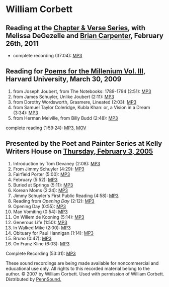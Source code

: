 William Corbett
===============

Reading at the [Chapter & Verse Series](http://writing.upenn.edu/pennsound/x/Chapterhouse.php), with Melissa DeGezelle and [Brian Carpenter](Carpenter.php), February 26th, 2011
--------------------------------------------------------------------------------------------------------------------------------------------------------------------------------

-   complete recording (37:04): [MP3](https://media.sas.upenn.edu/pennsound/groups/Chapterhouse%20Series/CH-V/Corbett-William_03_Complete%20Reading_Chapter-and-Verse_PHL_02-26-11.mp3)


Reading for [Poems for the Millenium Vol. III](http://writing.upenn.edu/pennsound/x/Millennium.php#3-30-09), Harvard University, March 30, 2009
-----------------------------------------------------------------------------------------------------------------------------------------------

1.  from Joseph Joubert, from The Notebooks: 1789-1794 (2:51): [MP3](http://media.sas.upenn.edu/pennsound/groups/Millenium-III/Millenium-III_05_William-Corbett-reading-from-Joseph-Joubert_Harvard_3-30-09.mp3)
2.  from James Schuyler, Unlike Joubert (2:11): [MP3](http://media.sas.upenn.edu/pennsound/groups/Millenium-III/Millenium-III_06_William-Corbett-reading-Unlike-Joubert-by-James%20Schuyler_Harvard_3-30-09.mp3)
3.  from Dorothy Wordsworth, Grasmere, Lineated (2:03): [MP3](http://media.sas.upenn.edu/pennsound/groups/Millenium-III/Millenium-III_07_William-Corbett-reading-from-Dorothy-Wordsworth_Harvard_3-30-09.mp3)
4.  from Samuel Taylor Coleridge, Kubla Khan: or, a Vision in a Dream (3:34): [MP3](http://media.sas.upenn.edu/pennsound/groups/Millenium-III/Millenium-III_08_William-Corbett-reading-from-Samuel-Taylor-Coleridge_Harvard_3-30-09.mp3)
5.  from Herman Melville, from Billy Budd (2:48): [MP3](http://media.sas.upenn.edu/pennsound/groups/Millenium-III/Millenium-III_09_William-Corbett-reading-from-Herman-Melville_Harvard_3-30-09.mp3)

complete reading (1:59:24): [MP3](http://media.sas.upenn.edu/pennsound/groups/Millenium-III/Millenium-III_Complete-Recording_Harvard_3-30-09.mp3), [MOV](http://media.sas.upenn.edu/file/136002)

Presented by the Poet and Painter Series at Kelly Writers House on [Thursday, February 3,
2005](http://www.writing.upenn.edu/~wh/calendar/0205.html#3)
-----------------------------------------------------------------------------------------

1.  Introduction by Tom Devaney (2:08): [MP3](http://media.sas.upenn.edu/pennsound/authors/Corbett/Devaney-Tom_01_Intro_Corbett-William_02-03-05.mp3)
2.  From Jimmy Schuyler (4:29): [MP3](http://media.sas.upenn.edu/pennsound/authors/Corbett/Corbett-William_02_From-Jimmy-Schuyler_Corbett-William_02-03-05.mp3)
3.  Fairfield Porter (5:00): [MP3](http://media.sas.upenn.edu/pennsound/authors/Corbett/Corbett-William_03_Fairfield-Porter_Corbett-William_02-03-05.mp3)
4.  February (5:52): [MP3](http://media.sas.upenn.edu/pennsound/authors/Corbett/Corbett-William_04_February_Corbett-William_02-03-05.mp3)
5.  Buried at Springs (5:11): [MP3](http://media.sas.upenn.edu/pennsound/authors/Corbett/Corbett-William_05_Buried-at-Springs_Corbett-William_02-03-05.mp3)
6.  Korean Moms (2:24): [MP3](http://media.sas.upenn.edu/pennsound/authors/Corbett/Corbett-William_06_Korean-Moms_Corbett-William_02-03-05.mp3)
7.  Jimmy
    Schuyler's First Public Reading (4:58): [MP3](http://media.sas.upenn.edu/pennsound/authors/Corbett/Corbett-William_07_Schuylers-First-Public-Reading_Corbett-William_02-03-05.mp3)
8.  Reading from *Opening Day* (2:12): [MP3](http://media.sas.upenn.edu/pennsound/authors/Corbett/Corbett-William_08_Reading-From-Opening-Day_Corbett-William_02-03-05.mp3)
9.  Opening Day (0:55): [MP3](http://media.sas.upenn.edu/pennsound/authors/Corbett/Corbett-William_09_Opening-Day_Corbett-William_02-03-05.mp3)
10. Man Vomiting (0:54): [MP3](http://media.sas.upenn.edu/pennsound/authors/Corbett/Corbett-William_10_Man-Vomiting_Corbett-William_02-03-05.mp3)
11. On Willem de Kooning (5:14): [MP3](http://media.sas.upenn.edu/pennsound/authors/Corbett/Corbett-William_11_On-William-DeKooning_Corbett-William_02-03-05.mp3)
12. Generous Life (1:50): [MP3](http://media.sas.upenn.edu/pennsound/authors/Corbett/Corbett-William_12_Generous-Life_Corbett-William_02-03-05.mp3)
13. In Walked Mike (2:00): [MP3](http://media.sas.upenn.edu/pennsound/authors/Corbett/Corbett-William_13_In-Walked-Mike_Corbett-William_02-03-05.mp3)
14. Obituary for Paul Hannigan (1:14): [MP3](http://media.sas.upenn.edu/pennsound/authors/Corbett/Corbett-William_14_Obituary-for-Paul-Hannigan_Corbett-William_02-03-05.mp3)
15. Bruno (0:47): [MP3](http://media.sas.upenn.edu/pennsound/authors/Corbett/Corbett-William_15_Bruno_Corbett-William_02-03-05.mp3)
16. On Franz Kline (6:03): [MP3](http://media.sas.upenn.edu/pennsound/authors/Corbett/Corbett-William_16_On-Franz-Kline_Corbett-William_02-03-05.mp3)

Complete Recording (53:31): [MP3](http://media.sas.upenn.edu/pennsound/authors/Corbett/William%20Corbett%203%20February%202005%20II.mp3)

These sound recordings are being made available for noncommercial and educational
use only. All rights to this recorded material belong to the author. © 2007 by William Corbett. Used with permission of William Corbett. Distributed
by [PennSound.](../index.html)
